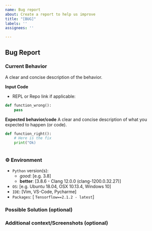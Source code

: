 ```yaml
---
name: Bug report
about: Create a report to help us improve
title: "[BUG]"
labels: ''
assignees: ''

---
```


## Bug Report



### Current Behavior
A clear and concise description of the behavior.

**Input Code**
- REPL or Repo link if applicable:

```python
def function_wrong():
    pass
```

**Expected behavior/code**
A clear and concise description of what you expected to happen (or code).

```python
def function_right():
    # Here is the fix
    print("Ok)
    
```

### ⚙️ Environment

- `Python` version(s):
    - *good*: [e.g. 3.8]
    - **better**: [3.8.6 - Clang 12.0.0 (clang-1200.0.32.27)]
- `OS`: [e.g. Ubuntu 18.04, OSX 10.13.4, Windows 10]
- `IDE`: [Vim, VS-Code, Pycharme]
- `Packages`: [ `Tensorflow==2.1.2 - latest`]


### Possible Solution  (optional)
<!--- In case you have any suggestions on a fix for the bug -->

### Additional context/Screenshots (optional)
<!-- Add any other context about the problem here. If applicable, add screenshots to help explain. -->
